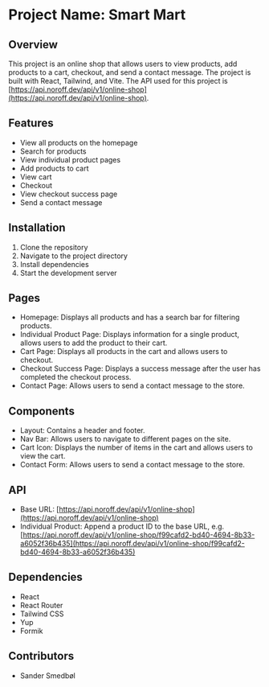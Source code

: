 # Project Name: Smart Mart

## Overview
This project is an online shop that allows users to view products, add products to a cart, checkout, and send a contact message. The project is built with React, Tailwind, and Vite. The API used for this project is [https://api.noroff.dev/api/v1/online-shop](https://api.noroff.dev/api/v1/online-shop).

## Features
- View all products on the homepage
- Search for products
- View individual product pages
- Add products to cart
- View cart
- Checkout
- View checkout success page
- Send a contact message

## Installation
1. Clone the repository
2. Navigate to the project directory
3. Install dependencies
4. Start the development server

## Pages
- Homepage: Displays all products and has a search bar for filtering products.
- Individual Product Page: Displays information for a single product, allows users to add the product to their cart.
- Cart Page: Displays all products in the cart and allows users to checkout.
- Checkout Success Page: Displays a success message after the user has completed the checkout process.
- Contact Page: Allows users to send a contact message to the store.

## Components
- Layout: Contains a header and footer.
- Nav Bar: Allows users to navigate to different pages on the site.
- Cart Icon: Displays the number of items in the cart and allows users to view the cart.
- Contact Form: Allows users to send a contact message to the store.

## API
- Base URL: [https://api.noroff.dev/api/v1/online-shop](https://api.noroff.dev/api/v1/online-shop)
- Individual Product: Append a product ID to the base URL, e.g. [https://api.noroff.dev/api/v1/online-shop/f99cafd2-bd40-4694-8b33-a6052f36b435](https://api.noroff.dev/api/v1/online-shop/f99cafd2-bd40-4694-8b33-a6052f36b435)

## Dependencies
- React
- React Router
- Tailwind CSS
- Yup
- Formik

## Contributors
- Sander Smedbøl
